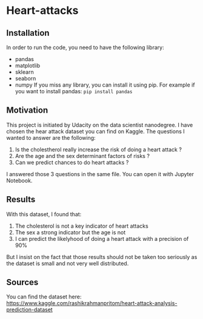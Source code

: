 # Heart-attacks
## Installation
In order to run the code, you need to have the following library:
 - pandas
 - matplotlib
 - sklearn
 - seaborn
 - numpy
If you miss any library, you can install it using pip. For example if you want to install pandas: `pip install pandas`

## Motivation
This project is initiated by Udacity on the data scientist nanodegree. I have chosen the hear attack dataset you can find on Kaggle. The questions I wanted to answer are the following:
  1. Is the cholestherol really increase the risk of doing a heart attack ?
  2. Are the age and the sex determinant factors of risks ?
  3. Can we predict chances to do heart attacks ?
 
 I answered those 3 questions in the same file. You can open it with Jupyter Notebook.
 
 ## Results
 With this dataset, I found that:
  1. The cholesterol is not a key indicator of heart attacks
  2. The sex a strong indicator but the age is not
  3. I can predict the likelyhood of doing a heart attack with a precision of 90%

But I insist on the fact that those results should not be taken too seriously as the dataset is small and not very well distributed.

## Sources
You can find the dataset here: https://www.kaggle.com/rashikrahmanpritom/heart-attack-analysis-prediction-dataset
